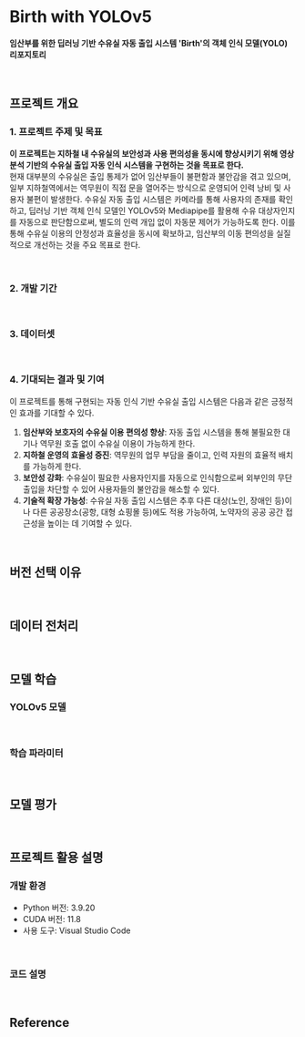 # Birth with YOLOv5
 **임산부를 위한 딥러닝 기반 수유실 자동 출입 시스템 'Birth'의 객체 인식 모델(YOLO) 리포지토리**

<br/>

## 프로젝트 개요
### 1. 프로젝트 주제 및 목표
**이 프로젝트는 지하철 내 수유실의 보안성과 사용 편의성을 동시에 향상시키기 위해 영상 분석 기반의 수유실 출입 자동 인식 시스템을 구현하는 것을 목표로 한다.** <br/>
현재 대부분의 수유실은 출입 통제가 없어 임산부들이 불편함과 불안감을 겪고 있으며, 일부 지하철역에서는 역무원이 직접 문을 열어주는 방식으로 운영되어 인력 낭비 및 사용자 불편이 발생한다. 수유실 자동 출입 시스템은 카메라를 통해 사용자의 존재를 확인하고, 딥러닝 기반 객체 인식 모델인 YOLOv5와 Mediapipe를 활용해 수유 대상자인지를 자동으로 판단함으로써, 별도의 인력 개입 없이 자동문 제어가 가능하도록 한다. 이를 통해 수유실 이용의 안정성과 효율성을 동시에 확보하고, 임산부의 이동 편의성을 실질적으로 개선하는 것을 주요 목표로 한다.

<br/>

### 2. 개발 기간

<br/>

### 3. 데이터셋

<br/>

### 4. 기대되는 결과 및 기여
이 프로젝트를 통해 구현되는 자동 인식 기반 수유실 출입 시스템은 다음과 같은 긍정적인 효과를 기대할 수 있다.

1. **임산부와 보호자의 수유실 이용 편의성 향상**: 자동 출입 시스템을 통해 불필요한 대기나 역무원 호출 없이 수유실 이용이 가능하게 한다.
2. **지하철 운영의 효율성 증진**: 역무원의 업무 부담을 줄이고, 인력 자원의 효율적 배치를 가능하게 한다.
3. **보안성 강화**: 수유실이 필요한 사용자인지를 자동으로 인식함으로써 외부인의 무단 출입을 차단할 수 있어 사용자들의 불안감을 해소할 수 있다.
4. **기술적 확장 가능성**: 수유실 자동 출입 시스템은 추후 다른 대상(노인, 장애인 등)이나 다른 공공장소(공항, 대형 쇼핑몰 등)에도 적용 가능하여, 노약자의 공공 공간 접근성을 높이는 데 기여할 수 있다.

<br/>

## 버전 선택 이유

<br/>

## 데이터 전처리

<br/>

## 모델 학습
### YOLOv5 모델

<br/>

### 학습 파라미터

<br/>

## 모델 평가

<br/>

## 프로젝트 활용 설명
### 개발 환경
- Python 버전: 3.9.20
- CUDA 버전: 11.8
- 사용 도구: Visual Studio Code

<br/>

### 코드 설명

<br/>

## Reference
